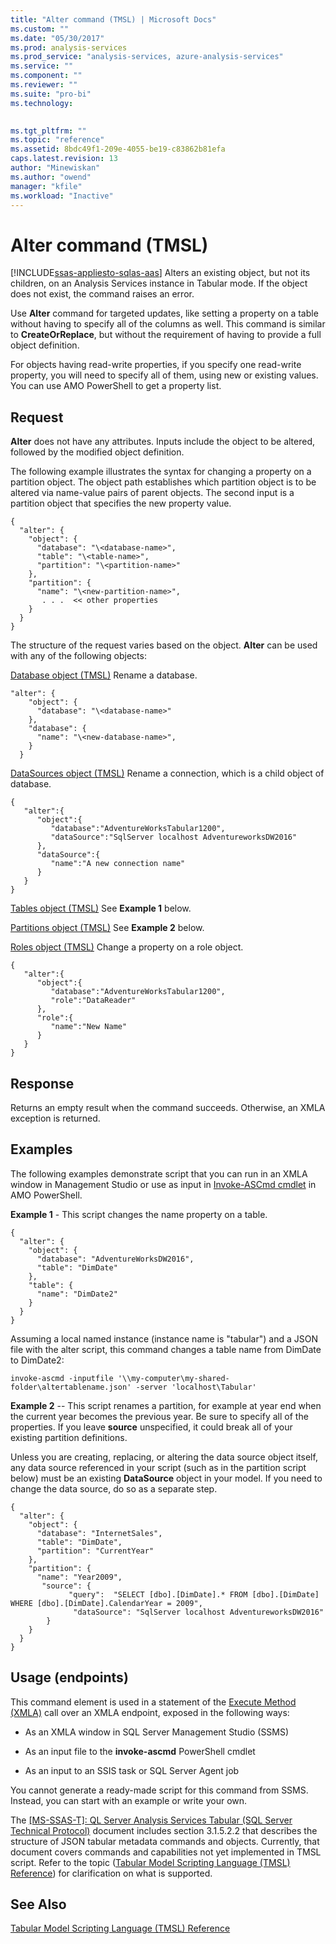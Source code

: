 ```yaml
---
title: "Alter command (TMSL) | Microsoft Docs"
ms.custom: ""
ms.date: "05/30/2017"
ms.prod: analysis-services
ms.prod_service: "analysis-services, azure-analysis-services"
ms.service: ""
ms.component: ""
ms.reviewer: ""
ms.suite: "pro-bi"
ms.technology: 
  

ms.tgt_pltfrm: ""
ms.topic: "reference"
ms.assetid: 8bdc49f1-209e-4055-be19-c83862b81efa
caps.latest.revision: 13
author: "Minewiskan"
ms.author: "owend"
manager: "kfile"
ms.workload: "Inactive"
---
```

# Alter command (TMSL)
[!INCLUDE[ssas-appliesto-sqlas-aas](../../includes/ssas-appliesto-sqlas-aas.md)]
  Alters an existing object, but not its children, on an Analysis Services instance in Tabular mode.  If the object does not exist, the command raises an error.  
  
 Use **Alter** command for targeted updates, like setting a property on a table without having to specify all of the columns as well. This command is similar to **CreateOrReplace**, but without the requirement of having to provide a full object definition.  
  
 For objects having read-write properties, if you specify one read-write property, you will need to specify all of them, using new or existing values. You can use AMO PowerShell to get a property list. 
  
## Request  
 **Alter** does not have any attributes. Inputs include the object to be altered, followed by the modified object definition.  
  
 The following example illustrates the syntax for changing a property on a partition object. The object path establishes which partition object is to be altered via name-value pairs of parent objects. The second input is a partition object that specifies the new property value.  
  
```  
{   
  "alter": {   
    "object": {   
      "database": "\<database-name>",   
      "table": "\<table-name>",   
      "partition": "\<partition-name>"   
    },   
    "partition": {   
      "name": "\<new-partition-name>",   
       . . .  << other properties   
    }   
  }   
}   
```  
  
 The structure of the request varies based on the object. **Alter** can be used with any of  the following objects:  
  
 [Database object &#40;TMSL&#41;](../../analysis-services/tabular-models-scripting-language-objects/database-object-tmsl.md) Rename a database.  
  
```  
"alter": {   
    "object": {   
      "database": "\<database-name>"  
    },   
    "database": {   
      "name": "\<new-database-name>",   
    }   
  }   
```  
  
 [DataSources object &#40;TMSL&#41;](../../analysis-services/tabular-models-scripting-language-objects/datasources-object-tmsl.md) Rename a connection, which is a child object of database.  
  
```  
{   
   "alter":{   
      "object":{   
         "database":"AdventureWorksTabular1200",  
         "dataSource":"SqlServer localhost AdventureworksDW2016"  
      },  
      "dataSource":{   
         "name":"A new connection name"  
      }  
   }  
}  
```  
  
 [Tables object &#40;TMSL&#41;](../../analysis-services/tabular-models-scripting-language-objects/tables-object-tmsl.md) See **Example 1** below.  
  
 [Partitions object &#40;TMSL&#41;](../../analysis-services/tabular-models-scripting-language-objects/partitions-object-tmsl.md) See **Example 2** below.  
  
 [Roles object &#40;TMSL&#41;](../../analysis-services/tabular-models-scripting-language-objects/roles-object-tmsl.md) Change a property on a role object.  
  
```  
{   
   "alter":{   
      "object":{   
         "database":"AdventureWorksTabular1200",  
         "role":"DataReader"  
      },  
      "role":{   
         "name":"New Name"  
      }  
   }  
}  
```  
  
## Response  
 Returns an empty result when the command succeeds. Otherwise, an XMLA exception is returned.  
  
## Examples  
 The following examples demonstrate script that you can run in an XMLA window in Management Studio or use as input in [Invoke-ASCmd cmdlet](../../analysis-services/powershell/invoke-ascmd-cmdlet.md) in AMO PowerShell.  
  
 **Example 1** - This script changes the name property on a table.  
  
```  
{   
  "alter": {   
    "object": {   
      "database": "AdventureWorksDW2016",   
      "table": "DimDate"  
    },   
    "table": {   
      "name": "DimDate2"  
    }   
  }   
}  
```  
  
 Assuming a local named instance (instance name is "tabular") and a JSON file with the alter script, this command changes a table name from DimDate to DimDate2:  
  
 `invoke-ascmd -inputfile '\\my-computer\my-shared-folder\altertablename.json' -server 'localhost\Tabular'`  
  
 **Example 2** -- This script renames a partition, for example at year end when the current year becomes the previous year. Be sure to specify all of the properties. If you leave **source** unspecified, it could break all of your existing partition definitions.  
  
 Unless you are creating, replacing, or altering the  data source object itself, any data source referenced in your script (such as in the partition script below) must be an existing **DataSource** object in your model. If you need to change the data source, do so as a separate step.  
  
```  
{   
  "alter": {   
    "object": {   
      "database": "InternetSales",   
      "table": "DimDate",  
      "partition": "CurrentYear"  
    },   
    "partition": {   
      "name": "Year2009",  
       "source": {  
             "query":  "SELECT [dbo].[DimDate].* FROM [dbo].[DimDate] WHERE [dbo].[DimDate].CalendarYear = 2009",  
              "dataSource": "SqlServer localhost AdventureworksDW2016"  
        }  
    }   
  }   
}  
```  
  
## Usage (endpoints)  
 This command element is used in  a statement of the [Execute Method &#40;XMLA&#41;](../../analysis-services/xmla/xml-elements-methods-execute.md) call over an XMLA endpoint, exposed in the following ways:  
  
-   As an XMLA window in SQL Server Management Studio (SSMS)  
  
-   As an input file to the **invoke-ascmd** PowerShell cmdlet  
  
-   As an input to an SSIS task or SQL Server Agent job  
  
 You cannot generate a ready-made script  for this command from SSMS. Instead, you can start with an example or write your own.  
  
 The [\[MS-SSAS-T\]: QL Server Analysis Services Tabular (SQL Server Technical Protocol)](http://go.microsoft.com/fwlink/p/?LinkId=784855) document includes section 3.1.5.2.2 that describes the structure of JSON tabular metadata commands and objects. Currently, that document covers commands and capabilities not yet implemented in TMSL script. Refer to the topic ([Tabular Model Scripting Language &#40;TMSL&#41; Reference](../../analysis-services/tabular-model-scripting-language-tmsl-reference.md)) for clarification on what is supported.  

## See Also  
 [Tabular Model Scripting Language &#40;TMSL&#41; Reference](../../analysis-services/tabular-model-scripting-language-tmsl-reference.md)  
  
  
